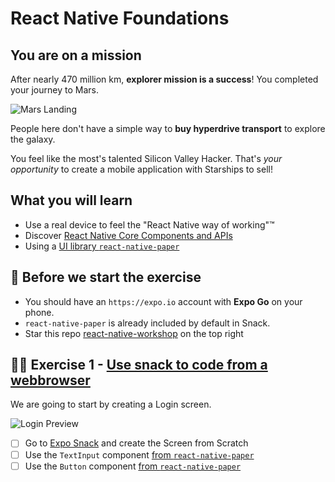 # React Native Foundations

## You are on a mission

After nearly 470 million km, **explorer mission is a success**!
You completed your journey to Mars.

![Mars Landing](https://media.giphy.com/media/BWdgfiUZ0f6isJnABJ/giphy.gif)

People here don't have a simple way to **buy hyperdrive transport** to explore the galaxy.

You feel like the most's talented Silicon Valley Hacker. That's _your opportunity_ to create a mobile application with Starships to sell!

## What you will learn

- Use a real device to feel the "React Native way of working"™️
- Discover [React Native Core Components and APIs](https://reactnative.dev/docs/components-and-apis)
- Using a [UI library `react-native-paper`](https://callstack.github.io/react-native-paper/)

## 👾 Before we start the exercise

- You should have an `https://expo.io` account with **Expo Go** on your phone.
- `react-native-paper` is already included by default in Snack.
- Star this repo [react-native-workshop](https://github.com/flexbox/react-native-workshop/) on the top right

## 👩‍🚀 Exercise 1 - [Use snack to code from a webbrowser](https://snack.expo.io)

We are going to start by creating a Login screen.

![Login Preview](https://raw.githubusercontent.com/flexbox/react-native-workshop/main/challenges/react-native-foundation/login.png)

- [ ] Go to [Expo Snack](https://snack.expo.io) and create the Screen from Scratch
- [ ] Use the `TextInput` component [from `react-native-paper`](https://callstack.github.io/react-native-paper/text-input.html)
- [ ] Use the `Button` component [from `react-native-paper`](https://callstack.github.io/react-native-paper/button.html)
